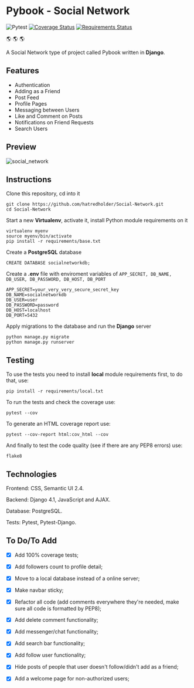 # Pybook - Social Network 

![Pytest](https://github.com/hatredholder/Social-Network/workflows/tests/badge.svg) [![Coverage Status](https://coveralls.io/repos/github/hatredholder/Social-Network/badge.svg?branch=main)](https://coveralls.io/github/hatredholder/Social-Network?branch=main) [![Requirements Status](https://requires.io/github/hatredholder/Social-Network/requirements.svg?branch=main)](https://requires.io/github/hatredholder/Social-Network/requirements/?branch=main)

:earth_americas: :earth_americas: :earth_americas:

A Social Network type of project called Pybook written in **Django**.

## Features

- Authentication
- Adding as a Friend
- Post Feed
- Profile Pages
- Messaging between Users
- Like and Comment on Posts
- Notifications on Friend Requests
- Search Users

## Preview

![social_network](https://user-images.githubusercontent.com/86254474/175503144-70b07513-1a24-400a-80ce-bd8669167660.png)

## Instructions

Clone this repository, cd into it

```
git clone https://github.com/hatredholder/Social-Network.git
cd Social-Network
```    

Start a new **Virtualenv**, activate it, install Python module requirements on it

```
virtualenv myenv
source myenv/bin/activate
pip install -r requirements/base.txt
```  
Create a **PostgreSQL** database

```
CREATE DATABASE socialnetworkdb;
```

Create a **.env** file with enviroment variables of `APP_SECRET, DB_NAME, DB_USER, DB_PASSWORD, DB_HOST, DB_PORT`

```
APP_SECRET=your_very_very_secure_secret_key
DB_NAME=socialnetworkdb
DB_USER=user
DB_PASSWORD=password
DB_HOST=localhost
DB_PORT=5432
``` 

Apply migrations to the database and run the **Django** server 

```
python manage.py migrate 
python manage.py runserver
```  

## Testing

To use the tests you need to install **local** module requirements first, to do that, use:
```
pip install -r requirements/local.txt
```

To run the tests and check the coverage use:
```
pytest --cov
```

To generate an HTML coverage report use:
```
pytest --cov-report html:cov_html --cov
```

And finally to test the code quality (see if there are any PEP8 errors) use:
```
flake8
```

## Technologies

Frontend: CSS, Semantic UI 2.4.

Backend: Django 4.1, JavaScript and AJAX.

Database: PostgreSQL.

Tests: Pytest, Pytest-Django.

## To Do/To Add

- [x] Add 100% coverage tests;

- [x] Add followers count to profile detail;

- [x] Move to a local database instead of a online server;

- [x] Make navbar sticky;

- [x] Refactor all code (add comments everywhere they're needed, make sure all code is formatted by PEP8);

- [x] Add delete comment functionality; 

- [x] Add messenger/chat functionality;

- [x] Add search bar functionality;

- [x] Add follow user functionality;

- [x] Hide posts of people that user doesn't follow/didn't add as a friend;

- [x] Add a welcome page for non-authorized users;
